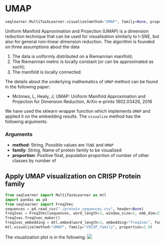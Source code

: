 # UMAP
```python
seqlearner.MultiTaskLearner.visualize(method="UMAP", family=None, proportion=1.5)
```
Uniform Manifold Approximation and Projection (UMAP) is a dimension reduction technique that can be used for visualisation similarly to t-SNE, but also for general non-linear dimension reduction. 
The algorithm is founded on three assumptions about the data
1. The data is uniformly distributed on a Riemannian manifold;
2. The Riemannian metric is locally constant (or can be approximated as such);
3. The manifold is locally connected.

The details about the underlying mathematics of `UMAP` method can be found in the following paper:
- McInnes, L, Healy, J, UMAP: Uniform Manifold Approximation and Projection for Dimension Reduction, ArXiv e-prints 1802.03426, 2018

We have used the sklearn wrapper function which implements `UMAP` and applied it on the embedding results.
The `visualize` method has the following arguments:
### Arguments
- __method__: String, Possible values are `TSNE` and `UMAP`
- __family__: String, Name of protein family to be visualized
- __proportion__: Positive float, population proportion of number of other classes by number of 

## Apply UMAP visualization on  CRISP Protein family
```python
from seqlearner import MultiTaskLearner as mtl
import pandas as pd
from seqlearner import Freq2Vec
sequences = pd.read_csv("./protein_sequences.csv", header=None)
freq2vec = Freq2Vec(sequences, word_length=3, window_size=5, emb_dim=25, loss="mean_squared_error", epochs=250)
freq2vec.freq2vec_maker()
freq2vec_embedding = mtl.embed(word_length=3, embedding="freq2vec", func="sum", emb_dim=25, gamma=0.1, epochs=100)
mtl.visualize(method="UMAP", family="CRISP_family", proportion=2.0)
```
The visualization plot is in the following:
![](CRISP_family_WA_UMAP.png.png)
